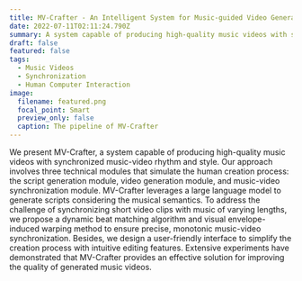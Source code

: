 ```yaml
---
title: MV-Crafter - An Intelligent System for Music-guided Video Generation
date: 2022-07-11T02:11:24.790Z
summary: A system capable of producing high-quality music videos with synchronized music-video rhythm and style
draft: false
featured: false
tags:
  - Music Videos
  - Synchronization
  - Human Computer Interaction
image:
  filename: featured.png
  focal_point: Smart
  preview_only: false
  caption: The pipeline of MV-Crafter
---
```

We present MV-Crafter, a system capable of producing high-quality music videos with synchronized music-video rhythm and style. Our approach involves three technical modules that simulate the human creation process: the script generation module, video generation module, and music-video synchronization module. MV-Crafter leverages a large language model to generate scripts considering the musical semantics. To address the challenge of synchronizing short video clips with music of varying lengths, we propose a dynamic beat matching algorithm and visual envelope-induced warping method to ensure precise, monotonic music-video synchronization. Besides, we design a user-friendly interface to simplify the creation process with intuitive editing features. Extensive experiments have demonstrated that MV-Crafter provides an effective solution for improving the quality of generated music videos.
